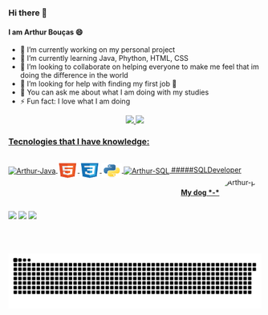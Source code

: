### Hi there 👋 
#### I am Arthur Bouças 😄

- 🔭 I’m currently working on my personal project
- 🌱 I’m currently learning Java, Phython, HTML, CSS
- 👯 I’m looking to collaborate on helping everyone to make me feel that im doing the difference in the world
- 🤔 I’m looking for help with finding my first job 💼
- 💬 You can ask me about what I am doing with my studies
- ⚡ Fun fact: I love what I am doing

<div align="center">
  <a href="https://github.com/Thurdias">
  <img height="180em" src="https://github-readme-stats.vercel.app/api?username=thurdias&show_icons=true&theme=chartreuse-dark&include_all_commits=true&count_private=true"/>
  <img height="180em" src="https://github-readme-stats.vercel.app/api/top-langs/?username=thurdias&layout=compact&langs_count=7&theme=chartreuse-dark"/>
</div>
  <h3> Tecnologies that I have knowledge: </h3>
</div>
<div style="display: inline_block"><br>
  <img align="center" alt="Arthur-Java" height="30" width="40" src="https://cdn.jsdelivr.net/gh/devicons/devicon/icons/java/java-original.svg">
  <img align="center" alt="Arthur-HTML" height="30" width="40" src="https://raw.githubusercontent.com/devicons/devicon/master/icons/html5/html5-original.svg">
  <img align="center" alt="Arthur-CSS" height="30" width="40" src="https://raw.githubusercontent.com/devicons/devicon/master/icons/css3/css3-original.svg">
  <img align="center" alt="Arthur-Python" height="30" width="40" src="https://raw.githubusercontent.com/devicons/devicon/master/icons/python/python-original.svg">
   <img align="center" alt="Arthur-SQL" height="50" width="60" src="https://cdn.jsdelivr.net/gh/devicons/devicon/icons/oracle/oracle-original.svg"> #####SQLDeveloper
  <img align="right" alt="Arthur-pic" height="150" style="border-radius:50px;" src="https://www.linkpicture.com/q/IMG_20220513_130233088.jpg">
</div>
  <h4 align="right">My dog *-*</h4>
  
  ##
 
<div> 
  <a href = "mailto:thurdias@gmail.com"><img src="https://img.shields.io/badge/-Gmail-%23333?style=for-the-badge&logo=gmail&logoColor=white" target="_blank"></a>
  <a href="https://www.linkedin.com/in/arthur-dias-bouças/" target="_blank"><img src="https://img.shields.io/badge/-LinkedIn-%230077B5?style=for-the-badge&logo=linkedin&logoColor=white" target="_blank"></a> 
    <a href="https://wa.me/5561982018603" target="_blank"><img src="https://img.shields.io/badge/WhatsApp-25D366?style=for-the-badge&logo=whatsapp&logoColor=white" target="_blank"></a> 
  
  ![Snake animation](https://github.com/thurdias/thurdias/blob/output/github-contribution-grid-snake.svg)
 
</div>
